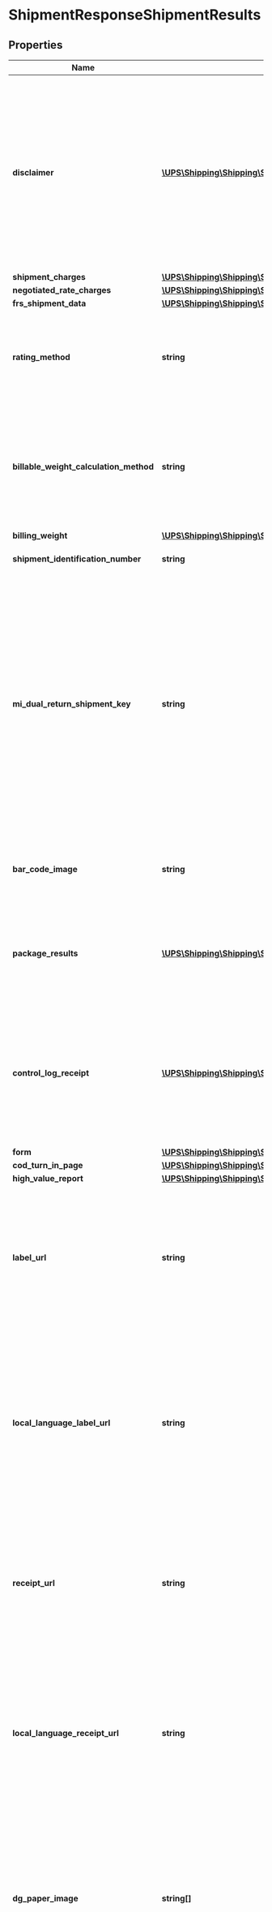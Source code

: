 # ShipmentResponseShipmentResults

## Properties
Name | Type | Description | Notes
------------ | ------------- | ------------- | -------------
**disclaimer** | [**\UPS\Shipping\Shipping\ShipmentResultsDisclaimer[]**](ShipmentResultsDisclaimer.md) | Disclaimer would be used to provide more information to shipper regarding the processed shipment. This would be used to notify shipper about possible taxes and duties that might have been added or might apply to the shipment. This field would be returned only if TaxInformationIndicator is present in a request.  **NOTE:** For versions &gt;&#x3D; v2403, this element will always be returned as an array. For requests using versions &lt; v2403, this element will be returned as an array if there is more than one object and a single object if there is only 1. | [optional] 
**shipment_charges** | [**\UPS\Shipping\Shipping\ShipmentResultsShipmentCharges**](ShipmentResultsShipmentCharges.md) |  | [optional] 
**negotiated_rate_charges** | [**\UPS\Shipping\Shipping\ShipmentResultsNegotiatedRateCharges**](ShipmentResultsNegotiatedRateCharges.md) |  | [optional] 
**frs_shipment_data** | [**\UPS\Shipping\Shipping\ShipmentResultsFRSShipmentData**](ShipmentResultsFRSShipmentData.md) |  | [optional] 
**rating_method** | **string** | RatingMethod is to indicate whether the Shipment was rated as shipment level or package level. This information will be returned only if RatingMethodRequestedIndicator is present in the request.  Valid values: 01 &#x3D; Shipment level 02 &#x3D; Package level | [optional] 
**billable_weight_calculation_method** | **string** | BillableWeightCalculationMethod is to indicate whether the billable weight calculation method utilized was - the package level or shipment level. This information will be returned only if RatingMethodRequestedIndicator is present in the request.  Valid values: 01 &#x3D; Shipment Billable Weight 02 &#x3D; Package Billable Weight | [optional] 
**billing_weight** | [**\UPS\Shipping\Shipping\ShipmentResultsBillingWeight**](ShipmentResultsBillingWeight.md) |  | 
**shipment_identification_number** | **string** | Returned UPS shipment ID number.1Z Number of the first package in the shipment. | [optional] 
**mi_dual_return_shipment_key** | **string** | MIDualReturnShipmentKey is unique key required to process Mail Innovations Dual Return Shipment.   The unique identifier (key) would be returned in response of first phase of Mail Innovations Dual Return Shipments.   This unique identifier (key) would be part of request for second phase of Mail Innovations Dual Return Shipments and would be played back in response for second phase of Mail Innovations Dual Return Shipment.  If the shipment is a Package return shipment, the package tracking number will be concatenated with the system time (in the format YYYY-MM-DDHH.MM.SS.NNN) and followed by service code.   If the shipment is an MI Returns shipment, the Mail Manifest ID (MMI) will be concatenated with the system time. | [optional] 
**bar_code_image** | **string** | Bar Code Image will be returned as Base 64 encoded graphic image. Bar Code Image will be returned if BarCodeImageIndicator or BarCodeAndLabelIndicator is present. | [optional] 
**package_results** | [**\UPS\Shipping\Shipping\ShipmentResultsPackageResults[]**](ShipmentResultsPackageResults.md) | Returned Package Information.  **NOTE:** For versions &gt;&#x3D; v2403, this element will always be returned as an array. For requests using versions &lt; v2403, this element will be returned as an array if there is more than one object and a single object if there is only 1. | [optional] 
**control_log_receipt** | [**\UPS\Shipping\Shipping\ShipmentResultsControlLogReceipt[]**](ShipmentResultsControlLogReceipt.md) | Container for the High Value reports when forward shipments have declared value between $999 and $50,000 USD. \\nTwo copies of high value report needs to be pointed out.  **NOTE:** For versions &gt;&#x3D; v2409, this element will always be returned as an array. For requests using versions &lt; v2409, this element will be returned as an array if there is more than one object and a single object if there is only 1. | [optional] 
**form** | [**\UPS\Shipping\Shipping\ShipmentResultsForm**](ShipmentResultsForm.md) |  | [optional] 
**cod_turn_in_page** | [**\UPS\Shipping\Shipping\ShipmentResultsCODTurnInPage**](ShipmentResultsCODTurnInPage.md) |  | [optional] 
**high_value_report** | [**\UPS\Shipping\Shipping\ShipmentResultsHighValueReport**](ShipmentResultsHighValueReport.md) |  | [optional] 
**label_url** | **string** | URL will point to a page wherein label, receipt and other documents, if applicable, such as HighValueReport, CustomsInvoice and ImportControl instructions can be requested. LabelURL is returned only if the LabelLinksIndicator is requested for following shipments: Print/Electronic ImportControl shipment Print/Electronic Return shipment.  Forward shipment except for Mail Innovations Forward. | [optional] 
**local_language_label_url** | **string** | URL will point to a page wherein label, receipt and other documents, if applicable, such as HighValueReport, CustomsInvoice and ImportControl instructions can be requested. LocalLanguageLabelURL is returned only if the LabelLinksIndicator is requested for following shipments: Print/Electronic ImportControl shipment Print/Electronic Return shipment.  Forward shipment except for Mail Innovations Forward.  Not returned if LabelLinksIndicator is requested with Locale element. | [optional] 
**receipt_url** | **string** | URL will point to a page wherein label, receipt and other documents, if applicable, such as HighValueReport, CustomsInvoice and ImportControl instructions can be requested. ReceiptURL is returned only if the LabelLinksIndicator is requested for following shipments: Print/Electronic ImportControl shipment Print/Electronic Return shipment. | [optional] 
**local_language_receipt_url** | **string** | URL will point to a page wherein label, receipt and other documents, if applicable, such as HighValueReport, CustomsInvoice and ImportControl instructions can be requested. LocalLanguageReceiptURL is returned only if the LabelLinksIndicator is requested for following shipments: Print/Electronic ImportControl shipment Print/Electronic Return shipment.   Not returned if LabelLinksIndicator is requested with Locale element. | [optional] 
**dg_paper_image** | **string[]** | Dangerous Good Paper Image in pdf format. One multipage PDF document will be returned that will contain all required Dangrous Goods shipping paper copies for all Dangerous Goods packages. Only returned when DGSignatoryInfo is present.  **NOTE:** For versions &gt;&#x3D; v2403, this element will always be returned as an array. For requests using versions &lt; v2403, this element will be returned as an array if there is more than one object and a single object if there is only 1. | [optional] 
**master_carton_id** | **string** | Master Carton ID. MasterCartonID will be return if MasterCartonIndicator is present in request. | [optional] 
**roar_rated_indicator** | **string** | Informational only | [optional] 
**gccn** | **string** | Global Consolidation Carton Number | [optional] 

[[Back to Model list]](../../README.md#documentation-for-models) [[Back to API list]](../../README.md#documentation-for-api-endpoints) [[Back to README]](../../README.md)

